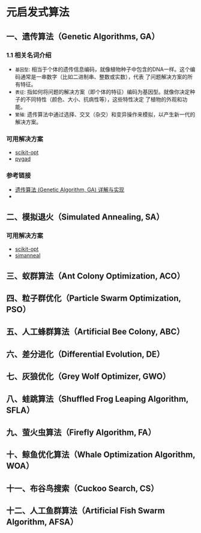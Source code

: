 # 元启发式算法

## 一、遗传算法（Genetic Algorithms, GA）

### 1.1 相关名词介绍

* `基因型`: 相当于个体的遗传信息编码，就像植物种子中包含的DNA一样。这个编码通常是一串数字（比如二进制串、整数或实数），代表
了问题解决方案的所有特征。
* `表征`: 指如何将问题的解决方案（即个体的特征）编码为基因型。就像你决定种子的不同特性（颜色、大小、抗病性等），这些特性决定
了植物的外观和功能。
* `繁殖`: 遗传算法中通过选择、交叉（杂交）和变异操作来模拟，以产生新一代的解决方案。

### 可用解决方案

* [scikit-opt](https://github.com/guofei9987/scikit-opt)
* [pygad](https://github.com/ahmedfgad/GeneticAlgorithmPython)

### 参考链接

* [遗传算法 (Genetic Algorithm, GA) 详解与实现](https://zhuanlan.zhihu.com/p/436453994) 
* 

## 二、模拟退火（Simulated Annealing, SA）

### 可用解决方案

* [scikit-opt](https://github.com/guofei9987/scikit-opt)
* [simanneal](https://github.com/perrygeo/simanneal)

## 三、蚁群算法（Ant Colony Optimization, ACO）

## 四、粒子群优化（Particle Swarm Optimization, PSO）

## 五、人工蜂群算法（Artificial Bee Colony, ABC）

## 六、差分进化（Differential Evolution, DE）

## 七、灰狼优化（Grey Wolf Optimizer, GWO）

## 八、蛙跳算法（Shuffled Frog Leaping Algorithm, SFLA）

## 九、萤火虫算法（Firefly Algorithm, FA）

## 十、鲸鱼优化算法（Whale Optimization Algorithm, WOA）

## 十一、布谷鸟搜索（Cuckoo Search, CS）

## 十二、人工鱼群算法（Artificial Fish Swarm Algorithm, AFSA）
